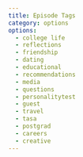 ```yaml
---
title: Episode Tags
category: options
options:
  - college life
  - reflections
  - friendship
  - dating
  - educational
  - recommendations
  - media
  - questions
  - personalitytest
  - guest
  - travel
  - tasa
  - postgrad
  - careers
  - creative
---
```

